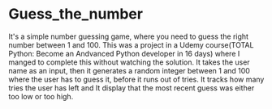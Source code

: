 # Guess_the_number
It's a simple number guessing game, where you need to guess the right number between 1 and 100.
This was a project in a Udemy course(TOTAL Python: Become an Andvanced Python developer in 16 days) where I manged to complete this without watching the solution. It takes the user name as an input, then it generates a random integer between 1 and 100 where the user has to guess it, before it runs out of tries. It tracks how many tries the user has left and It display that the most recent guess was either too low or too high.
